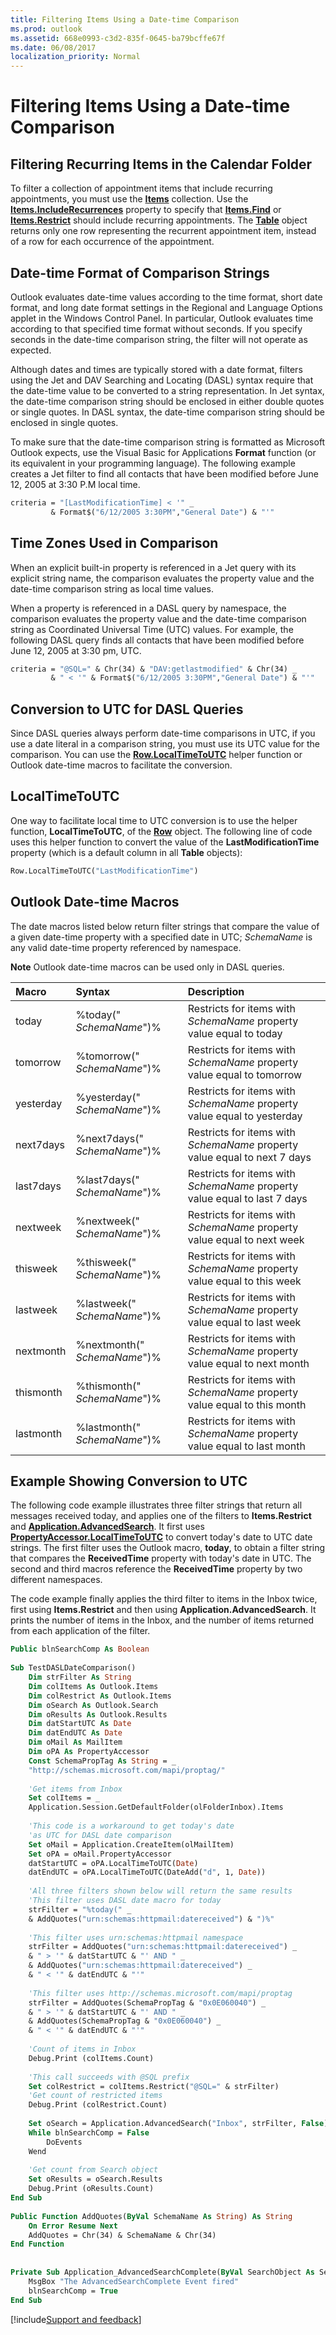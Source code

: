 ```yaml
---
title: Filtering Items Using a Date-time Comparison
ms.prod: outlook
ms.assetid: 668e0993-c3d2-835f-0645-ba79bcffe67f
ms.date: 06/08/2017
localization_priority: Normal
---
```



# Filtering Items Using a Date-time Comparison

## Filtering Recurring Items in the Calendar Folder

To filter a collection of appointment items that include recurring appointments, you must use the  **[Items](../../../api/Outlook.Items.md)** collection. Use the **[Items.IncludeRecurrences](../../../api/Outlook.Items.IncludeRecurrences.md)** property to specify that **[Items.Find](../../../api/Outlook.Items.Find.md)** or **[Items.Restrict](../../../api/Outlook.Items.Restrict.md)** should include recurring appointments. The **[Table](../../../api/Outlook.Table.md)** object returns only one row representing the recurrent appointment item, instead of a row for each occurrence of the appointment.


## Date-time Format of Comparison Strings

Outlook evaluates date-time values according to the time format, short date format, and long date format settings in the Regional and Language Options applet in the Windows Control Panel. In particular, Outlook evaluates time according to that specified time format without seconds. If you specify seconds in the date-time comparison string, the filter will not operate as expected.

Although dates and times are typically stored with a date format, filters using the Jet and DAV Searching and Locating (DASL) syntax require that the date-time value to be converted to a string representation. In Jet syntax, the date-time comparison string should be enclosed in either double quotes or single quotes. In DASL syntax, the date-time comparison string should be enclosed in single quotes.

To make sure that the date-time comparison string is formatted as Microsoft Outlook expects, use the Visual Basic for Applications  **Format** function (or its equivalent in your programming language). The following example creates a Jet filter to find all contacts that have been modified before June 12, 2005 at 3:30 P.M local time.




```vb
criteria = "[LastModificationTime] < '" _ 
         & Format$("6/12/2005 3:30PM","General Date") & "'"
```


## Time Zones Used in Comparison

When an explicit built-in property is referenced in a Jet query with its explicit string name, the comparison evaluates the property value and the date-time comparison string as local time values.

When a property is referenced in a DASL query by namespace, the comparison evaluates the property value and the date-time comparison string as Coordinated Universal Time (UTC) values. For example, the following DASL query finds all contacts that have been modified before June 12, 2005 at 3:30 pm, UTC.




```vb
criteria = "@SQL=" & Chr(34) & "DAV:getlastmodified" & Chr(34) _ 
         & " < '" & Format$("6/12/2005 3:30PM","General Date") & "'"
```


## Conversion to UTC for DASL Queries

Since DASL queries always perform date-time comparisons in UTC, if you use a date literal in a comparison string, you must use its UTC value for the comparison. You can use the  **[Row.LocalTimeToUTC](../../../api/Outlook.Row.LocalTimeToUTC.md)** helper function or Outlook date-time macros to facilitate the conversion.


## LocalTimeToUTC

 One way to facilitate local time to UTC conversion is to use the helper function, **LocalTimeToUTC**, of the  **[Row](../../../api/Outlook.Row.md)** object. The following line of code uses this helper function to convert the value of the **LastModificationTime** property (which is a default column in all **Table** objects):


```vb
Row.LocalTimeToUTC("LastModificationTime")
```


## Outlook Date-time Macros

The date macros listed below return filter strings that compare the value of a given date-time property with a specified date in UTC;  _SchemaName_ is any valid date-time property referenced by namespace.


 **Note**  Outlook date-time macros can be used only in DASL queries.



| **Macro**| **Syntax**| **Description**|
|:-----|:-----|:-----|
|today|%today(" _SchemaName_")%|Restricts for items with  _SchemaName_ property value equal to today|
|tomorrow|%tomorrow(" _SchemaName_")%|Restricts for items with  _SchemaName_ property value equal to tomorrow|
|yesterday|%yesterday(" _SchemaName_")%|Restricts for items with  _SchemaName_ property value equal to yesterday|
|next7days|%next7days(" _SchemaName_")%|Restricts for items with  _SchemaName_ property value equal to next 7 days|
|last7days|%last7days(" _SchemaName_")%|Restricts for items with  _SchemaName_ property value equal to last 7 days|
|nextweek|%nextweek(" _SchemaName_")%|Restricts for items with  _SchemaName_ property value equal to next week|
|thisweek|%thisweek(" _SchemaName_")%|Restricts for items with  _SchemaName_ property value equal to this week|
|lastweek|%lastweek(" _SchemaName_")%|Restricts for items with  _SchemaName_ property value equal to last week|
|nextmonth|%nextmonth(" _SchemaName_")%|Restricts for items with  _SchemaName_ property value equal to next month|
|thismonth|%thismonth(" _SchemaName_")%|Restricts for items with  _SchemaName_ property value equal to this month|
|lastmonth|%lastmonth(" _SchemaName_")%|Restricts for items with  _SchemaName_ property value equal to last month|

## Example Showing Conversion to UTC

The following code example illustrates three filter strings that return all messages received today, and applies one of the filters to  **Items.Restrict** and **[Application.AdvancedSearch](../../../api/Outlook.Application.AdvancedSearch.md)**. It first uses  **[PropertyAccessor.LocalTimeToUTC](../../../api/Outlook.PropertyAccessor.LocalTimeToUTC.md)** to convert today's date to UTC date strings. The first filter uses the Outlook macro, **today**, to obtain a filter string that compares the  **ReceivedTime** property with today's date in UTC. The second and third macros reference the **ReceivedTime** property by two different namespaces. 

The code example finally applies the third filter to items in the Inbox twice, first using **Items.Restrict** and then using **Application.AdvancedSearch**. It prints the number of items in the Inbox, and the number of items returned from each application of the filter.


```vb
Public blnSearchComp As Boolean 
 
Sub TestDASLDateComparison() 
    Dim strFilter As String 
    Dim colItems As Outlook.Items 
    Dim colRestrict As Outlook.Items 
    Dim oSearch As Outlook.Search 
    Dim oResults As Outlook.Results 
    Dim datStartUTC As Date 
    Dim datEndUTC As Date 
    Dim oMail As MailItem 
    Dim oPA As PropertyAccessor 
    Const SchemaPropTag As String = _ 
    "http://schemas.microsoft.com/mapi/proptag/" 
 
    'Get items from Inbox 
    Set colItems = _ 
    Application.Session.GetDefaultFolder(olFolderInbox).Items 
     
    'This code is a workaround to get today's date 
    'as UTC for DASL date comparison 
    Set oMail = Application.CreateItem(olMailItem) 
    Set oPA = oMail.PropertyAccessor 
    datStartUTC = oPA.LocalTimeToUTC(Date) 
    datEndUTC = oPA.LocalTimeToUTC(DateAdd("d", 1, Date)) 
     
    'All three filters shown below will return the same results 
    'This filter uses DASL date macro for today 
    strFilter = "%today(" _ 
    & AddQuotes("urn:schemas:httpmail:datereceived") & ")%" 
     
    'This filter uses urn:schemas:httpmail namespace 
    strFilter = AddQuotes("urn:schemas:httpmail:datereceived") _ 
    & " > '" & datStartUTC & "' AND " _ 
    & AddQuotes("urn:schemas:httpmail:datereceived") _ 
    & " < '" & datEndUTC & "'" 
 
    'This filter uses http://schemas.microsoft.com/mapi/proptag 
    strFilter = AddQuotes(SchemaPropTag & "0x0E060040") _ 
    & " > '" & datStartUTC & "' AND " _ 
    & AddQuotes(SchemaPropTag & "0x0E060040") _ 
    & " < '" & datEndUTC & "'" 
 
    'Count of items in Inbox 
    Debug.Print (colItems.Count) 
 
    'This call succeeds with @SQL prefix 
    Set colRestrict = colItems.Restrict("@SQL=" & strFilter) 
    'Get count of restricted items 
    Debug.Print (colRestrict.Count) 
 
    Set oSearch = Application.AdvancedSearch("Inbox", strFilter, False) 
    While blnSearchComp = False 
        DoEvents 
    Wend      
 
    'Get count from Search object 
    Set oResults = oSearch.Results 
    Debug.Print (oResults.Count) 
End Sub 
 
Public Function AddQuotes(ByVal SchemaName As String) As String 
    On Error Resume Next 
    AddQuotes = Chr(34) & SchemaName & Chr(34) 
End Function 
 
 
Private Sub Application_AdvancedSearchComplete(ByVal SearchObject As Search) 
    MsgBox "The AdvancedSearchComplete Event fired" 
    blnSearchComp = True 
End Sub
```

[!include[Support and feedback](~/includes/feedback-boilerplate.md)]
